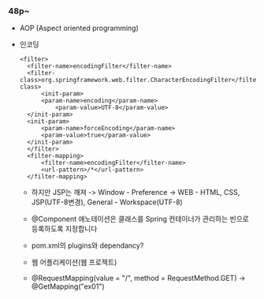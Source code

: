 ### 48p~

- AOP (Aspect oriented programming)


- 인코딩

      <filter> 
      	<filter-name>encodingFilter</filter-name> 
      	<filter-class>org.springframework.web.filter.CharacterEncodingFilter</filter-class> 
     		<init-param> 
       		<param-name>encoding</param-name> 
         		<param-value>UTF-8</param-value> 
      	</init-param> 
  	  	<init-param> 
  	     	<param-name>forceEncoding</param-name> 
  		    <param-value>true</param-value> 
  	    </init-param> 
     	</filter> 
    	<filter-mapping> 
    	    <filter-name>encodingFilter</filter-name> 
    	    <url-pattern>/*</url-pattern> 
    	</filter-mapping>

  + 하지만 JSP는 깨져 -> Window - Preference -> WEB - HTML, CSS, JSP(UTF-8변경), General - Workspace(UTF-8)

  - @Component 애노테이션은 클래스를 Spring 컨테이너가 관리하는 빈으로 등록하도록 지정합니다
  - pom.xml의 plugins와 dependancy?
  - 웹 어플리케이션(웹 프로젝트)
    
  - @RequestMapping(value = "/", method = RequestMethod.GET) -> 	@GetMapping("ex01")
